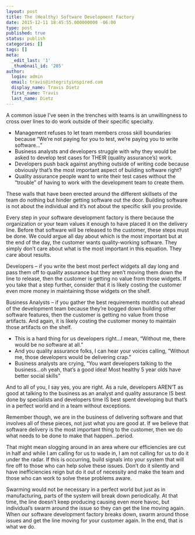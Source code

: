 ```yaml
---
layout: post
title: The (Healthy) Software Development Factory
date: 2015-12-11 18:45:55.000000000 -06:00
type: post
published: true
status: publish
categories: []
tags: []
meta:
  _edit_last: '1'
  _thumbnail_id: '285'
author:
  login: admin
  email: travis@integrityinspired.com
  display_name: Travis Dietz
  first_name: Travis
  last_name: Dietz
---
```

A common issue I’ve seen in the trenches with teams is an unwillingness to cross over lines to do work outside of their specific specialty.

* Management refuses to let team members cross skill boundaries because “We’re not paying for you to test, we’re paying you to write software…”
* Business analysts and developers struggle with why they would be asked to develop test cases for THEIR (quality assurance’s) work.
* Developers push back against anything outside of writing code because obviously that’s the most important aspect of building software right?
* Quality assurance people want to write their test cases without the “trouble” of having to work with the development team to create them.

These walls that have been erected around the different skillsets of the team do nothing but hinder getting software out the door. Building software is not about the individual and it’s not about the specific skill you provide.

Every step in your software development factory is there because the organization or your team values it enough to have placed it on the delivery line. Before that software will be released to the customer, these steps must be done. We could argue all day about which is the most important but at the end of the day, the customer wants quality-working software. They simply don’t care about what is the most important in this equation. They care about results.

Developers – if you write the best most perfect widgets all day long and pass them off to quality assurance but they aren’t moving them down the line to release, then the customer is getting no value from those widgets. If you take that a step further, consider that it is likely costing the customer even more money in maintaining those widgets on the shelf.

Business Analysts – if you gather the best requirements months out ahead of the development team because they’re bogged down building other software features, then the customer is getting no value from those artifacts. And again, it is likely costing the customer money to maintain those artifacts on the shelf.

* This is a hard thing for us developers right…I mean, “Without me, there would be no software at all.”
* And you quality assurance folks, I can hear your voices calling, ”Without me, those developers would be delivering crap.”
* Business analysts are crying, “You want developers talking to the business…oh yeah, that’s a good idea! Most healthy 5 year olds have better social skills”

And to all of you, I say yes, you are right. As a rule, developers AREN’T as good at talking to the business as an analyst and quality assurance IS best done by specialists and developers time IS best spent developing but that’s in a perfect world and in a team without exceptions.

Remember though, we are in the business of delivering software and that involves all of these pieces, not just what you are good at. If we believe that software delivery is the most important thing to the customer, then we do what needs to be done to make that happen…period.

That might mean slogging around in an area where our efficiencies are cut in half and while I am calling for us to wade in, I am not calling for us to do it under the radar. If this is occurring, build signals into your system that will fire off to those who can help solve these issues. Don’t do it silently and have inefficiencies reign but do it out of necessity and make the team and those who can work to solve these problems aware.

Swarming would not be necessary in a perfect world but just as in manufacturing, parts of the system will break down periodically. At that time, the line doesn’t keep producing causing even more havoc, but individual’s swarm around the issue so they can get the line moving again. When our software development factory breaks down, swarm around those issues and get the line moving for your customer again. In the end, that is what we do.
